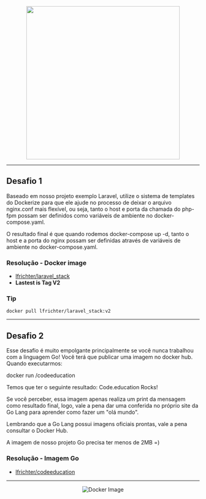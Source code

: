 <p align="center"><img src="https://res.cloudinary.com/dtfbvvkyp/image/upload/v1566331377/laravel-logolockup-cmyk-red.svg" width="400"></p>

---

## Desafio 1

Baseado em nosso projeto exemplo Laravel, utilize o sistema de templates do Dockerize para que ele ajude no processo de deixar o arquivo nginx.conf mais flexível, ou seja, tanto o host e porta da chamada do php-fpm possam ser definidos como variáveis de ambiente no docker-compose.yaml. 

O resultado final é que quando rodemos docker-compose up -d, tanto o host e a porta do nginx possam ser definidas através de variáveis de ambiente no docker-compose.yaml. 

### Resolução - Docker image

- [lfrichter/laravel_stack](https://hub.docker.com/r/lfrichter/laravel_stack)
- **Lastest is Tag V2**



### Tip

```
docker pull lfrichter/laravel_stack:v2
```

---

## Desafio 2 

Esse desafio é muito empolgante principalmente se você nunca trabalhou com a linguagem Go!
Você terá que publicar uma imagem no docker hub. Quando executarmos:

docker run <seu-user>/codeeducation 

Temos que ter o seguinte resultado: Code.education Rocks!

Se você perceber, essa imagem apenas realiza um print da mensagem como resultado final, logo, vale a pena dar uma conferida no próprio site da Go Lang para aprender como fazer um "olá mundo".

Lembrando que a Go Lang possui imagens oficiais prontas, vale a pena consultar o Docker Hub.

A imagem de nosso projeto Go precisa ter menos de 2MB =)

### Resolução - Imagem Go 

- [lfrichter/codeeducation](https://hub.docker.com/r/lfrichter/codeeducation)



---

<div align="center">

![Docker Image](https://d36jcksde1wxzq.cloudfront.net/be7833db9bddb4494d2a7c3dd659199a.png)

</div>
